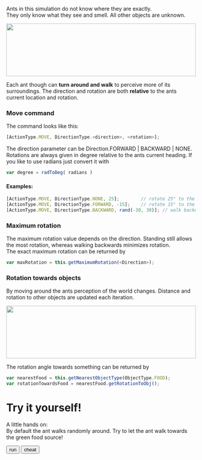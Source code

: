 Ants in this simulation do not know where they are exactly.<br>
They only know what they see and smell. All other objects are unknown.

<img src="../images/sight_smell.svg" width="100%" height="140px">

Each ant though can <b>turn around and walk</b> to perceive more of its surroundings.
The direction and rotation are both <b>relative</b> to the ants current location and rotation.

### Move command

The command looks like this: 
```javascript
[ActionType.MOVE, DirectionType.<direction>, <rotation>];
```
The direction parameter can be Direction.FORWARD | BACKWARD | NONE.
Rotations are always given in degree relative to the ants current heading.
If you like to use radians just convert it with 
```javascript 
var degree = radToDeg( radians )
```

#### Examples:
```javascript
[ActionType.MOVE, DirectionType.NONE, 25];        // rotate 25° to the left
[ActionType.MOVE, DirectionType.FORWARD, -15];    // rotate 15° to the right
[ActionType.MOVE, DirectionType.BACKWARD, rand(-30, 30)]; // walk backward with a random rotation (-30°,30°)
```

### Maximum rotation

The maximum rotation value depends on the direction.
Standing still allows the most rotation, whereas walking backwards minimizes rotation.<br>
The exact maximum rotation can be returned by
```javascript 
var maxRotation = this.getMaximumRotation(<Direction>);
```

### Rotation towards objects

By moving around the ants perception of the world changes.
Distance and rotation to other objects are updated each iteration.

<img src="../images/rotationToObj.svg" width="100%" height="140px">

The rotation angle towards something can be returned by
```javascript 
var nearestFood = this.getNearestObjectType(ObjectType.FOOD);
var rotationTowardsFood = nearestFood.getRotationToObj();
```

# Try it yourself!<br>

<link rel="stylesheet" href="../style.css">

A little hands on:<br>
By default the ant walks randomly around.
Try to let the ant walk towards the green food source!
<div style="width:850px;">
	<div style="width:550px; float:left;">
		<input type="number" value="1" id="tutorialPart" style="display:none">
		<input type="button" value="run" id="runTutorial" >
		<input type="button" value="cheat" id="cheat" >
		<div id="customAntContainer" style="height:150px;margin:10px;">
			<pre id="editor"></pre>
		</div>
	</div>
	<div style="width:250px; float:right;">
		<canvas width="250" height="200" class="terrarium" id="canvasTutorial"></canvas>
	</div>
	<div style="clear:both;"></div>
</div>
<div id="finished" style="display:none;">
	<b>Congratulations!</b><br>
	You can now continue with the [Harvest]{@tutorial 02_harvest} tutorial.
</div>

<script src="../js/external/ace_min_noconflict/ace.js"></script>
<script src="../js/external/ace_min_noconflict/ext-language_tools.js"></script>

<script src="../js/settingsGlobal.js"></script>
<script src="../js/debug.js"></script>
<script src="../js/globals.js"></script>

<script data-main="../js/initTutorial" src="../js/external/require.js"></script>